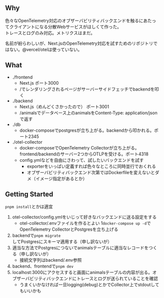 ## Why

色々なOpenTelemetry対応のオブザーバビリティバックエンドを触るにあたってクライアントになる分散Webサービスがほしくて作った。 <br>
トレースとログのみ対応。メトリクスはまだ。

名前が紛らわしいが、Next.jsのOpenTelemetry対応を試すためのリポジトリではない。@vercel/otelは使っていない。

## What

* ./frontend
  * Next.js ポート3000
  * /でレンダリングされるページがサーバーサイドフェッチでbackendを叩く
* ./backend
  * Next.js（めんどくさかったので） ポート3001
  * /animalsでデータベース上のanimalsをContent-Type: application/jsonで返す
* ./db
  * docker-composeでpostgresが立ち上がる。backendから叩かれる。ポート2345
* ./otel-collector
  * docker-composeでOpenTelemetry Collectorが立ち上がる。 frontend/backendのサーバー2つからOTLPを受ける。ポート4318
  * config.ymlなどを自由にさわって、試したいバックエンドを試す
    * exporterをいっぱい定義すれば色々なところに同時並行でおくれる
    * オブザーバビリティバックエンド次第ではDockerfileを変えないとダメ（イメージ指定があるとか）

## Getting Started

`pnpm install`とかは適宜

1. otel-collector/config.ymlをいじって好きなバックエンドに送る設定をする
   * otel-collector/.envファイルを作るとよい
1`docker-compose up -d`でOpenTelemetry CollectorとPostgresを立ち上げる
1. backendで`pnpm migrate`してPostgresにスキーマ適用する（申し訳ないが）
1. 適当な方法でPostgresにつないでanimalsテーブルに適当なレコードをつくる（申し訳ないが）
   * 接続文字列はbackend/.env参照
1. backend、frontendで`pnpm dev`
1. localhost:3000にアクセスすると画面にanimalsテーブルの内容が出る。オブザーバビリティバックエンドにトレースとログが送られていることを確認
    * うまくいかなければ一旦logging(debug)とかでCollector上でstdoutしてもいいかも

